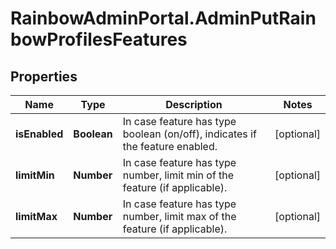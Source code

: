 # RainbowAdminPortal.AdminPutRainbowProfilesFeatures

## Properties

Name | Type | Description | Notes
------------ | ------------- | ------------- | -------------
**isEnabled** | **Boolean** | In case feature has type boolean (on/off), indicates if the feature enabled. | [optional] 
**limitMin** | **Number** | In case feature has type number, limit min of the feature (if applicable). | [optional] 
**limitMax** | **Number** | In case feature has type number, limit max of the feature (if applicable). | [optional] 


